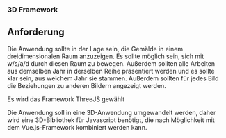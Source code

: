 ### 3D Framework


## Anforderung
Die Anwendung sollte in der Lage sein, die Gemälde in einem dreidimensionalen Raum anzuzeigen. Es sollte möglich sein, sich mit w/s/a/d durch diesen Raum zu bewegen. Außerdem sollten alle Arbeiten aus demselben Jahr in derselben Reihe präsentiert werden und es sollte klar sein, aus welchem Jahr sie stammen. Außerdem sollten für jedes Bild die Beziehungen zu anderen Bildern angezeigt werden.

Es wird das Framework ThreeJS gewählt

Die Anwendung soll in eine 3D-Anwendung umgewandelt werden, daher wird eine 3D-Bibliothek für Javascript benötigt, die nach Möglichkeit mit dem Vue.js-Framework kombiniert werden kann.